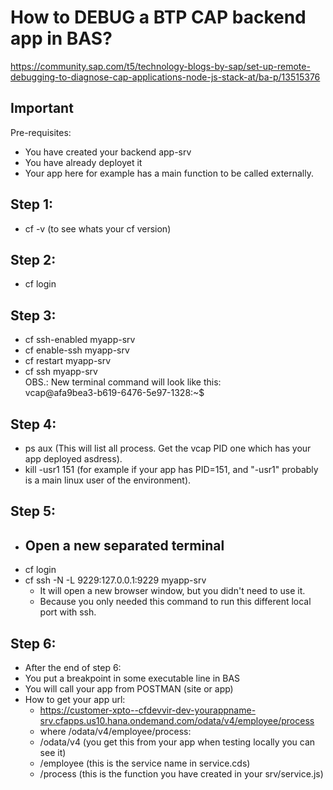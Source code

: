 # How to DEBUG a BTP CAP backend app in BAS?  
https://community.sap.com/t5/technology-blogs-by-sap/set-up-remote-debugging-to-diagnose-cap-applications-node-js-stack-at/ba-p/13515376

## Important
Pre-requisites:  
- You have created your backend app-srv
- You have already deployet it
- Your app here for example has a main function to be called externally.

## Step 1: 
- cf -v (to see whats your cf version)
## Step 2: 
- cf login
## Step 3:
- cf ssh-enabled myapp-srv  
- cf enable-ssh myapp-srv  
- cf restart myapp-srv  
- cf ssh myapp-srv  
   OBS.: New terminal command will look like this:  
	vcap@afa9bea3-b619-6476-5e97-1328:~$
  
## Step 4: 
- ps aux (This will list  all process. Get the vcap PID one which has your app deployed asdress).  
- kill -usr1 151 (for example if your app has PID=151, and "-usr1" probably is a main linux user of the environment).  

## Step 5: 
- ## Open a new separated terminal  
- cf login
- cf ssh -N -L 9229:127.0.0.1:9229 myapp-srv
	- It will open a new browser window, but you didn't need to use it.
 	- Because you only needed this command to run this different local port with ssh.

## Step 6:
- After the end of step 6:
- You put a breakpoint in some executable line in BAS  
- You will call your app from POSTMAN (site or app)
- How to get your app url:
	- https://customer-xpto--cfdevvir-dev-yourappname-srv.cfapps.us10.hana.ondemand.com/odata/v4/employee/process
 	- where /odata/v4/employee/process:
  	- /odata/v4 (you get this from your app when testing locally you can see it)
  	- /employee (this is the service name in service.cds)
  	- /process (this is the function you have created in your srv/service.js)
